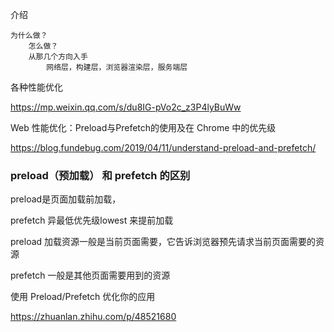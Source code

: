 介绍

    为什么做？
        怎么做？
        从那几个方向入手
            网络层，构建层，浏览器渲染层，服务端层




各种性能优化

https://mp.weixin.qq.com/s/du8IG-pVo2c_z3P4lyBuWw



Web 性能优化：Preload与Prefetch的使用及在 Chrome 中的优先级

https://blog.fundebug.com/2019/04/11/understand-preload-and-prefetch/

### preload（预加载） 和 prefetch 的区别

preload是页面加载前加载，

prefetch 异最低优先级lowest 来提前加载

preload 加载资源一般是当前页面需要，它告诉浏览器预先请求当前页面需要的资源

prefetch 一般是其他页面需要用到的资源



使用 Preload/Prefetch 优化你的应用

https://zhuanlan.zhihu.com/p/48521680